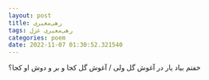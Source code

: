 ```yaml
---
layout: post
title: رهی‌معیری
tags: رهی‌معیری غزل
categories: poem
date: 2022-11-07 01:30:52.321540
---
```


خفتم بیاد یار در آغوش گل ولی / آغوش گل کجا و بر و دوش او کجا؟
